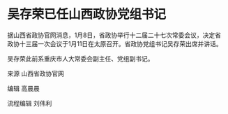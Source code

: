 # 吴存荣已任山西政协党组书记

据山西省政协官网消息，1月8日，省政协举行十二届二十七次常委会议，决定省政协十三届一次会议于1月11日在太原召开。省政协党组书记吴存荣出席并讲话。

吴存荣此前系重庆市人大常委会副主任、党组副书记。

来源 山西省政协官网

编辑 高晨晨

流程编辑 刘伟利

